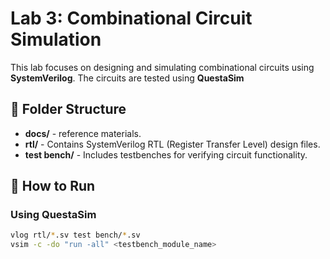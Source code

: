 # Lab 3: Combinational Circuit Simulation

This lab focuses on designing and simulating combinational circuits using **SystemVerilog**. The circuits are tested using **QuestaSim** 

## 📂 Folder Structure
- **docs/** - reference materials.
- **rtl/** - Contains SystemVerilog RTL (Register Transfer Level) design files.
- **test bench/** - Includes testbenches for verifying circuit functionality.

## 🚀 How to Run

### Using QuestaSim
```sh
vlog rtl/*.sv test bench/*.sv
vsim -c -do "run -all" <testbench_module_name>
